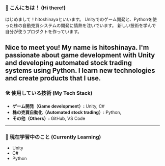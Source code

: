 ### 👋 こんにちは！ (Hi there!)

はじめまして！hitoshinayaといいます。
Unityでのゲーム開発と、Pythonを使った株の自動売買システムの開発に情熱を注いでいます。
新しい技術を学んで自分が使うプロダクトを作っています。

Nice to meet you! My name is hitoshinaya.
I'm passionate about game development with Unity and developing automated stock trading systems using Python.
I learn new technologies and create products that I use.
---

### 🛠 使用している技術 (My Tech Stack)

- **ゲーム開発（Game development）:** Unity, C#
- **株の売買自動化（Automated stock trading）:** Python,
- **その他（Others）:** GitHub, VS Code

---

### 🌱 現在学習中のこと (Currently Learning)

- Unity
- C#
- Python
